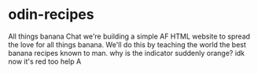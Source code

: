 # odin-recipes
All things banana
	Chat we're building a simple AF HTML website to spread the love for all things banana.
	We'll do this by teaching the world the best banana recipes known to man. 
why is the indicator suddenly orange? idk now it's red too help	
A
